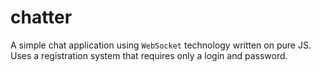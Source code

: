 # chatter
A simple chat application using `WebSocket` technology written on pure JS.
Uses a registration system that requires only a login and password.
